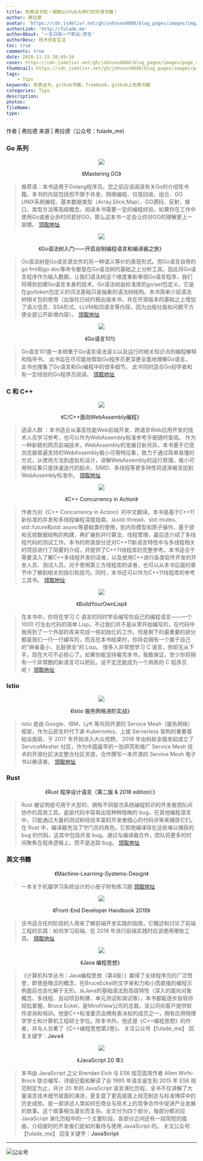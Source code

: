 ```yaml
---
title: 免费送书啦！细数Github大神们的开源书籍！
author: 弗拉德
avatar: 'https://cdn.jsdelivr.net/gh/johnson8888/blog_pages/images/img/avatar.jpg'
authorLink: 'http://fulade.me'
authorAbout: '一生只有一个职业:学生'
authorDesc: 技术改变生活
toc: true
comments: true
date: 2020-11-25 20:49:34
cover: https://cdn.jsdelivr.net/gh/johnson8888/blog_pages/images/page_conver_freebook.png
thumbnail: https://cdn.jsdelivr.net/gh/johnson8888/blog_pages/images/page_conver_freebook.png
tags:
    - Tips
keywords: 免费送书，github书籍，freebook，github上免费书籍
categories: Tips
description:
photos:
fileName:
type:
---
```


作者 | 弗拉德
来源 | 弗拉德（公众号：fulade_me)


### Go 系列

<p align="center">
  <img src="https://cdn.jsdelivr.net/gh/johnson8888/blog_pages/images/2020_11_23_book_2.jpeg" />
</p>
<p align="center">
《Mastering GO》
</p>

>推荐语：本书适用于Golang程序员。您之前应该阅读有关Go的介绍性书籍。本书的内容包括但不限于并发、网络编程、垃圾回收、组合、GO UNIX系统编程、基本数据类型（Array,Slice,Map）、GO源码、反射，接口，类型方法等高级概念。阅读本书需要一定的编程经验。如果你在工作中使用Go或者业余时间爱好GO，那么这本书一定会让你对GO的理解更上一层楼。
[领取地址](https://github.com/hantmac/Mastering_Go_ZH_CN)
<!--more-->

<p align="center">
  <img src="https://cdn.jsdelivr.net/gh/johnson8888/blog_pages/images/2020_11_23_book_6.png" />
</p>

<p align="center">
《Go语法树入门——开启自制编程语言和编译器之旅》
</p>  

>Go语法树是Go语言源文件的另一种语义等价的表现形式。而Go语言自带的go fmt和go doc等命令都是在Go语法树的基础之上分析工具。因此将Go语言程序作为输入数据，让我们语法树这个维度重新审视Go语言程序，我们将得到创建Go语言本身的技术。Go语法树由标准库的go/ast包定义，它是在go/token包定义的词法基础只是抽象的语法树结构。本书简单介绍语法树相关包的使用（出版社已经约稿出版本书，并在开源版本的基础之上增加了语义信息、SSA形式、LLVM和凹语言等内容，因为出版社版权问题不方便全部公开新增内容）。
[领取地址](https://github.com/chai2010/go-ast-book)


<p align="center">
  <img src="https://cdn.jsdelivr.net/gh/johnson8888/blog_pages/images/2020_11_23_book_18.png" />
</p>
<p align="center">
《Go语言101》
</p>   

> Go语言101是一本侧重于Go语言语法语义以及运行时相关知识点的编程解释和指导书。 此书旨在尽可能地帮助Go程序员更深更全面地理解Go语言。 此书也搜集了Go语言和Go编程中的很多细节。 此书同时适合Go初学者和有一定经验的Go程序员阅读。
[领取地址](https://github.com/golang101/golang101)

### C 和 C++

<p align="center">
  <img src="https://cdn.jsdelivr.net/gh/johnson8888/blog_pages/images/2020_11_23_book_15.png" />
</p>

<p align="center">
《C/C++面向WebAssembly编程》
</p>  

> 适读人群 ：本书适合从事高性能Web前端开发、跨语言Web应用开发的技术人员学习参考，也可以作为WebAssembly标准参考手册随时查阅。
作为一种新颖的网页前端技术，WebAssembly的发展日新月异。本书基于已受浏览器普遍支持的WebAssembly极小可用特征集，致力于通过简单易懂的方式，从使用方法到虚拟机设计，讲解WebAssembly的运行原理。极小可用特征集只是快速迭代的起点，SIMD、多线程等更多特性将逐渐被添加到WebAssembly标准中。
[领取地址](https://github.com/3dgen/cppwasm-book)



<p align="center">
  <img src="https://cdn.jsdelivr.net/gh/johnson8888/blog_pages/images/2020_11_23_book_16.jpeg" />
</p>

<p align="center">
《C++ Concurrency in Action》
</p>  

> 作者为对《C++ Concurrency in Action》的中文翻译。本书是基于C++11新标准的并发和多线程编程深度指南。从std::thread、std::mutex、std::future和std::async等基础类的使用，到内存模型和原子操作、基于锁和无锁数据结构的构建，再扩展到并行算法、线程管理，最后还介绍了多线程代码的测试工作。本书的附录部分还对C++11新语言特性中与多线程相关的项目进行了简要的介绍，并提供了C++11线程库的完整参考。本书适合于需要深入了解C++多线程开发的读者，以及使用C++进行各类软件开发的开发人员、测试人员。对于使用第三方线程库的读者，也可以从本书后面的章节中了解到相关的指引和技巧。同时，本书还可以作为C++11线程库的参考工具书。
[领取地址](https://github.com/xiaoweiChen/Cpp_Concurrency_In_Action)

<p align="center">
  <img src="https://cdn.jsdelivr.net/gh/johnson8888/blog_pages/images/2020_11_23_book_5.png" />
</p>

<p align="center">
《BuildYourOwnLisp》
</p> 

> 在本书中，你将在学习 C 语言的同时学会编写你自己的编程语言——一个 1000 行左右代码的简单 Lisp。不过我们并不是从零开始编写的，在代码中我用到了一个外部的库来完成一些初始化的工作。但是剩下的最重要的部分都是我们一行一行编写的，而且在本书结束时，你将会拥有一个属于自己的“麻雀虽小，五脏俱全”的 Lisp。
很多人非常想学习 C 语言，但却无从下手。现在大可不必担心了。如果你能坚持看完本书，我敢保证，至少你将拥有一个非常酷的新语言可以把玩，说不定还能成为一个熟练的 C 程序员呢！
[领取地址](https://ksco.gitbooks.io/build-your-own-lisp/content)


### Istio
<p align="center">
  <img src="https://cdn.jsdelivr.net/gh/johnson8888/blog_pages/images/2020_11_23_book_8.jpg" />
</p>
<p align="center">
《Istio 服务网格进阶实战》
</p> 

> Istio 是由 Google、IBM、Lyft 等共同开源的 Service Mesh（服务网格）框架，作为云原生时代下承 Kubernetes、上接 Serverless 架构的重要基础设施层，于 2017 年开始进入大众视野。
2018 年由蚂蚁金服发起成立了 ServiceMesher 社区，作为中国最早的一批研究和推广 Service Mesh 技术的开源社区决定整合社区资源，合作撰写一本开源的 Service Mesh 电子书以飨读者。
[领取地址](https://github.com/servicemesher/istio-handbook)



### Rust
<p align="center">
《Rust 程序设计语言（第二版 & 2018 edition）》
</p> 

> Rust 被证明是可用于大型的、拥有不同层次系统编程知识的开发者团队间协作的高效工具。底层代码中容易出现种种隐晦的 bug，在其他编程语言中，只能通过大量的测试和经验丰富的开发者细心的代码评审来捕获它们。在 Rust 中，编译器充当了守门员的角色，它拒绝编译存在这些难以捕获的 bug 的代码，这其中包括并发 bug。通过与编译器合作，团队将更多的时间聚焦在程序逻辑上，而不是追踪 bug。
[领取地址](https://github.com/KaiserY/trpl-zh-cn)


### 英文书籍
<p align="center">
《Machine-Learning-Systems-Design》
</p> 

> 一本关于机器学习系统设计的小册子附有练习题
[领取地址](https://github.com/chiphuyen/machine-learning-systems-design)

<p align="center">
  <img src="https://cdn.jsdelivr.net/gh/johnson8888/blog_pages/images/2020_11_23_book_9.jpg" />
</p>
<p align="center">
《Front-End Developer Handbook 2019》
</p> 

> 该书适合任何阶段的人用来了解前端开发实践的指南，它概述和讨论了前端工程的实践：如何学习前端、在 2019 年进行前端实践时应该使用哪些工具。
[领取地址](https://frontendmasters.com/books/front-end-handbook/2019/#1)








<p align="center">
  <img src="https://cdn.jsdelivr.net/gh/johnson8888/blog_pages/images/2020_11_23_book_1.jpg" />
</p>
<p align="center">
《Java 编程思想》
</p> 

>《计算机科学丛书：Java编程思想（第4版）》赢得了全球程序员的广泛赞誉，即使是晦涩的概念，在BruceEckel的文字亲和力和小而直接的编程示例面前也会化解于无形。从Java的基础语法到高级特性（深入的面向对象概念、多线程、自动项目构建、单元测试和调试等），本书都能逐步指导你轻松掌握。Bruce Eckel，是MindView公司的总裁，该公司向客户提供软件咨询和培训。他是C++标准委员会拥有表决权的成员之一，拥有应用物理学学士和计算机工程硕士学位。除本书外，他还是《C++编程思想》的作者，并与人合著了《C++编程思想第2卷》。
关注公众号【fulade_me】
回复关键字：**Java4**



<p align="center">
  <img src="https://cdn.jsdelivr.net/gh/johnson8888/blog_pages/images/2020_11_23_book_4.png" />
</p>
<p align="center">
《JavaScript 20 年》
</p> 

> 本书由 JavaScript 之父 Brendan Eich 与 ES6 规范首席作者 Allen Wirfs-Brock 联合编写，详细记载和解读了自 1995 年语言诞生到 2015 年 ES6 规范制定为止，共计 20 年的 JavaScript 语言演化历程。全书不仅讲解了大量语言技术细节层面的演进，更复盘了更高层面上规范制定与标准博弈中的历史成败，是一部讲述人类如何在商业与技术上的竞争合作中促进产业发展的故事。这个故事相当漫长而复杂。全文分为四个部分，每部分都对应 JavaScript 演化历程中的一个主要阶段。各部分之间还有一段简短的插曲，介绍彼时的开发者们是如何看待与使用 JavaScript 的。
关注公众号:【fulade_me】
回复关键字：**JavaScript**








***
![公众号](https://cdn.jsdelivr.net/gh/johnson8888/blog_pages/images/page_footer.jpg)



